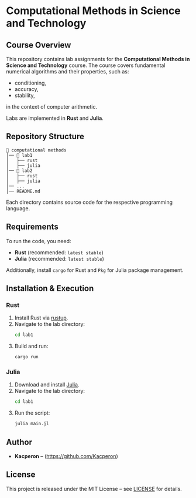 # Computational Methods in Science and Technology

## Course Overview
This repository contains lab assignments for the **Computational Methods in Science and Technology** course. The course covers fundamental numerical algorithms and their properties, such as:

- conditioning,
- accuracy,
- stability,

in the context of computer arithmetic.

Labs are implemented in **Rust** and **Julia**.

## Repository Structure
```
📂 computational methods
│── 📂 lab1
│   ├── rust
│   ├── julia
│── 📂 lab2
│   ├── rust
│   ├── julia
│── ...
│── README.md
```
Each directory contains source code for the respective programming language.

## Requirements
To run the code, you need:

- **Rust** (recommended: `latest stable`)
- **Julia** (recommended: `latest stable`)

Additionally, install `cargo` for Rust and `Pkg` for Julia package management.

## Installation & Execution

### Rust
1. Install Rust via [rustup](https://rustup.rs/).
2. Navigate to the lab directory:
   ```sh
   cd lab1
   ```
3. Build and run:
   ```sh
   cargo run
   ```

### Julia
1. Download and install [Julia](https://julialang.org/downloads/).
2. Navigate to the lab directory:
   ```sh
   cd lab1
   ```
3. Run the script:
   ```sh
   julia main.jl
   ```

## Author
- **Kacperon** – (https://github.com/Kacperon)

## License
This project is released under the MIT License – see [LICENSE](LICENSE) for details.

